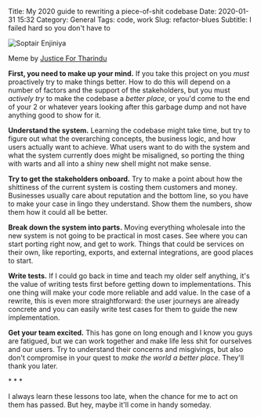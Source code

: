 Title: My 2020 guide to rewriting a piece-of-shit codebase
Date: 2020-01-31 15:32
Category: General
Tags: code, work
Slug: refactor-blues
Subtitle: I failed hard so you don't have to

![Soptair Enjiniya]({filename}/images/engineering-meme.jpg)

<p class="text-center">Meme by
<a href="https://www.facebook.com/JusticeForTharindu/photos/a.594439464358595/806533719815834/?type=3&theater">Justice For Tharindu</a>
</p>

**First, you need to make up your mind.** If you take this project on you _must_
proactively try to make things better. How to do this will depend on a number of
factors and the support of the stakeholders, but you must _actively try_ to make
the codebase a _better place_, or you'd come to the end of your 2 or whatever
years looking after this garbage dump and not have anything good to show for it.

**Understand the system.** Learning the codebase might take time, but try to
figure out what the overarching concepts, the business logic, and how users
actually want to achieve. What users want to do with the system and what the
system currently does might be misaligned, so porting the thing with warts and
all into a shiny new shell might not make sense.

**Try to get the stakeholders onboard.** Try to make a point about how the
shittiness of the current system is costing them customers and money. Businesses
usually care about reputation and the bottom line, so you have to make your case
in lingo they understand. Show them the numbers, show them how it could all be
better.

**Break down the system into parts.** Moving everything wholesale into the new
system is not going to be practical in most cases. See where you can start
porting right now, and get to work. Things that could be services on their own,
like reporting, exports, and external integrations, are good places to start.

**Write tests.** If I could go back in time and teach my older self anything,
it's the value of writing tests first before getting down to implementations.
This one thing will make your code more reliable and add value. In the case of
a rewrite, this is even more straightforward: the user journeys are already
concrete and you can easily write test cases for them to guide the new
implementation.

**Get your team excited.** This has gone on long enough and I know you guys are
fatigued, but we can work together and make life less shit for ourselves and
our users. Try to understand their concerns and misgivings, but also don't
compromise in your quest to _make the world a better place_. They'll thank you
later.

<p class="text-center text-muted">* * *</p>

I always learn these lessons too late, when the chance for me to act on them
has passed. But hey, maybe it'll come in handy someday.

